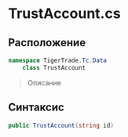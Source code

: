 
# TrustAccount.cs
## Расположение
```csharp
namespace TigerTrade.Tc.Data  
    class TrustAccount
```

> Описание

## Синтаксис
```csharp
public TrustAccount(string id)
```
